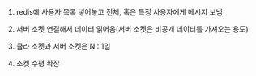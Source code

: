 
1. redis에 사용자 목록 넣어놓고 전체, 혹은 특정 사용자에게 메시지 보냄

2. 서버 소켓 연결해서 데이터 읽어옴(서버 소켓은 비공개 데이터를 가져오는 용도)

3. 클라 소켓과 서버 소켓은 N : 1임

4. 소켓 수평 확장



